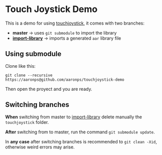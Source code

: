 # Touch Joystick Demo

This is a demo for using [touchjoystick](/aaronps/touchjoystick), it comes with
two branches:

* __master__ -> uses `git submodule` to import the library
* __[import-library]__ -> imports a generated `aar` library file

## Using submodule

Clone like this:

```
git clone --recursive https://aaronps@github.com/aaronps/touchjoystick-demo
```

Then open the proyect and you are ready.

## Switching branches

**When** switching from master to [import-library] delete manually the
`touchjoystick` folder.

**After** switching from to master, run the command `git submodule update`.

In **any case** after switching branches is recommended to `git clean -Xid`,
otherwise weird errors may arise.

[import-library]: ../../tree/import-library
